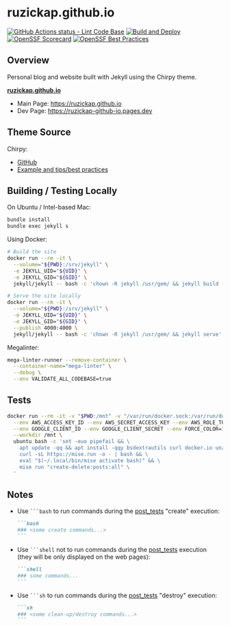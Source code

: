 # ruzickap.github.io

[![GitHub Actions status - Lint Code Base](https://github.com/ruzickap/ruzickap.github.io/actions/workflows/mega-linter.yml/badge.svg)](https://github.com/ruzickap/ruzickap.github.io/actions/workflows/mega-linter.yml)
[![Build and Deploy](https://github.com/ruzickap/ruzickap.github.io/actions/workflows/gh-pages-build.yml/badge.svg?branch=main)](https://github.com/ruzickap/ruzickap.github.io/actions/workflows/gh-pages-build.yml)
[![OpenSSF Scorecard](https://api.scorecard.dev/projects/github.com/ruzickap/ruzickap.github.io/badge)](https://scorecard.dev/viewer/?uri=github.com/ruzickap/ruzickap.github.io)
[![OpenSSF Best Practices](https://www.bestpractices.dev/projects/9800/badge)](https://www.bestpractices.dev/projects/9800)

## Overview

Personal blog and website built with Jekyll using the Chirpy theme.

[**ruzickap.github.io**](https://ruzickap.github.io/)

- Main Page: <https://ruzickap.github.io>
- Dev Page: <https://ruzickap-github-io.pages.dev>

## Theme Source

Chirpy:

- [GitHub](https://github.com/cotes2020/jekyll-theme-chirpy)
- [Example and tips/best practices](https://chirpy.cotes.page/)

## Building / Testing Locally

On Ubuntu / Intel-based Mac:

```bash
bundle install
bundle exec jekyll s
```

Using Docker:

```bash
# Build the site
docker run --rm -it \
  --volume="${PWD}:/srv/jekyll" \
  -e JEKYLL_UID="${UID}" \
  -e JEKYLL_GID="${GID}" \
  jekyll/jekyll -- bash -c 'chown -R jekyll /usr/gem/ && jekyll build --destination "public"'

# Serve the site locally
docker run --rm -it \
  --volume="${PWD}:/srv/jekyll" \
  -e JEKYLL_UID="${UID}" \
  -e JEKYLL_GID="${GID}" \
  --publish 4000:4000 \
  jekyll/jekyll -- bash -c 'chown -R jekyll /usr/gem/ && jekyll serve'
```

Megalinter:

```bash
mega-linter-runner --remove-container \
  --container-name="mega-linter" \
  --debug \
  --env VALIDATE_ALL_CODEBASE=true
```

## Tests

```bash
docker run --rm -it -v "$PWD:/mnt" -v "/var/run/docker.sock:/var/run/docker.sock" \
  --env AWS_ACCESS_KEY_ID --env AWS_SECRET_ACCESS_KEY --env AWS_ROLE_TO_ASSUME \
  --env GOOGLE_CLIENT_ID --env GOOGLE_CLIENT_SECRET --env FORCE_COLOR=1 --env USER \
  --workdir /mnt \
  ubuntu bash -c 'set -euo pipefail && \
    apt update -qq && apt install -qqy bsdextrautils curl docker.io unzip wget && \
    curl -sL https://mise.run -o - | bash && \
    eval "$(~/.local/bin/mise activate bash)" && \
    mise run "create-delete:posts:all" \
  '
```

## Notes

- Use ` ```bash ` to run commands during the [post_tests](./.github/workflows/post_tests.yml)
  "create" execution:

  ````md
  ```bash
  ### <some create commands...>
  ```
  ````

- Use ` ```shell ` not to run commands during the [post_tests](./.github/workflows/post_tests.yml)
  execution (they will be only displayed on the web pages):

  ````md
  ```shell
  ### some commands...
  ```
  ````

- Use ` ```sh ` to run commands during the [post_tests](./.github/workflows/post_tests.yml)
  "destroy" execution:

  ````md
  ```sh
  ### <some clean-up/destroy commands...>
  ```
  ````
